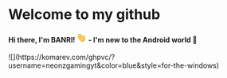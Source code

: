 # Welcome to my github
<h4>Hi there, I'm BANRI! <img src="https://raw.githubusercontent.com/ABSphreak/ABSphreak/master/gifs/Hi.gif" width="20px" height="20px">
- I'm new to the Android world 📱
</h4>
![](https://komarev.com/ghpvc/?username=neonzgamingyt&color=blue&style=for-the-windows)
